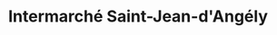 ---
title: "Intermarché Saint-Jean-d'Angély"
url: /saint-jean-dangely/intermarche-saint-jean-dangely/
shop: gaz
---